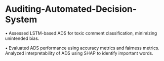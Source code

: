 # Auditing-Automated-Decision-System
•	Assessed LSTM-based ADS for toxic comment classification, minimizing unintended bias.

•	Evaluated ADS performance using accuracy metrics and fairness metrics. Analyzed interpretability of ADS using SHAP to identify important words.


